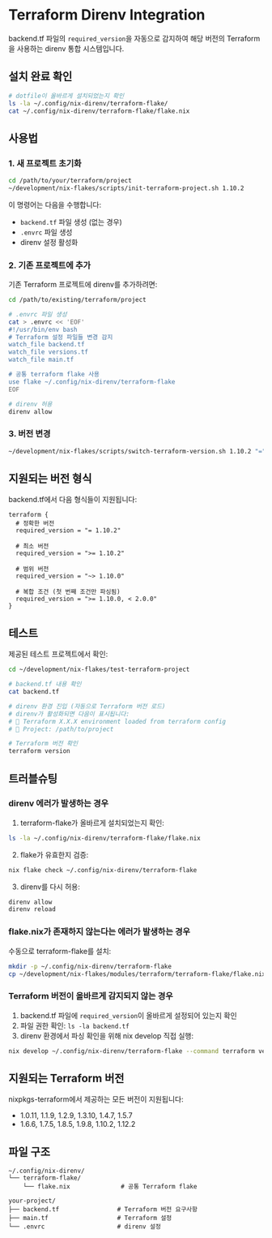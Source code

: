 # Terraform Direnv Integration

backend.tf 파일의 `required_version`을 자동으로 감지하여 해당 버전의 Terraform을 사용하는 direnv 통합 시스템입니다.

## 설치 완료 확인

```bash
# dotfile이 올바르게 설치되었는지 확인
ls -la ~/.config/nix-direnv/terraform-flake/
cat ~/.config/nix-direnv/terraform-flake/flake.nix
```

## 사용법

### 1. 새 프로젝트 초기화

```bash
cd /path/to/your/terraform/project
~/development/nix-flakes/scripts/init-terraform-project.sh 1.10.2
```

이 명령어는 다음을 수행합니다:
- `backend.tf` 파일 생성 (없는 경우)
- `.envrc` 파일 생성
- direnv 설정 활성화

### 2. 기존 프로젝트에 추가

기존 Terraform 프로젝트에 direnv를 추가하려면:

```bash
cd /path/to/existing/terraform/project

# .envrc 파일 생성
cat > .envrc << 'EOF'
#!/usr/bin/env bash
# Terraform 설정 파일들 변경 감지
watch_file backend.tf
watch_file versions.tf
watch_file main.tf

# 공통 terraform flake 사용
use flake ~/.config/nix-direnv/terraform-flake
EOF

# direnv 허용
direnv allow
```

### 3. 버전 변경

```bash
~/development/nix-flakes/scripts/switch-terraform-version.sh 1.10.2 "="
```

## 지원되는 버전 형식

backend.tf에서 다음 형식들이 지원됩니다:

```hcl
terraform {
  # 정확한 버전
  required_version = "= 1.10.2"
  
  # 최소 버전
  required_version = ">= 1.10.2"
  
  # 범위 버전
  required_version = "~> 1.10.0"
  
  # 복합 조건 (첫 번째 조건만 파싱됨)
  required_version = ">= 1.10.0, < 2.0.0"
}
```

## 테스트

제공된 테스트 프로젝트에서 확인:

```bash
cd ~/development/nix-flakes/test-terraform-project

# backend.tf 내용 확인
cat backend.tf

# direnv 환경 진입 (자동으로 Terraform 버전 로드)
# direnv가 활성화되면 다음이 표시됩니다:
# 🚀 Terraform X.X.X environment loaded from terraform config
# 📁 Project: /path/to/project

# Terraform 버전 확인
terraform version
```

## 트러블슈팅

### direnv 에러가 발생하는 경우

1. terraform-flake가 올바르게 설치되었는지 확인:
```bash
ls -la ~/.config/nix-direnv/terraform-flake/flake.nix
```

2. flake가 유효한지 검증:
```bash
nix flake check ~/.config/nix-direnv/terraform-flake
```

3. direnv를 다시 허용:
```bash
direnv allow
direnv reload
```

### flake.nix가 존재하지 않는다는 에러가 발생하는 경우

수동으로 terraform-flake를 설치:
```bash
mkdir -p ~/.config/nix-direnv/terraform-flake
cp ~/development/nix-flakes/modules/terraform/terraform-flake/flake.nix ~/.config/nix-direnv/terraform-flake/
```

### Terraform 버전이 올바르게 감지되지 않는 경우

1. backend.tf 파일에 `required_version`이 올바르게 설정되어 있는지 확인
2. 파일 권한 확인: `ls -la backend.tf`
3. direnv 환경에서 파싱 확인을 위해 nix develop 직접 실행:
```bash
nix develop ~/.config/nix-direnv/terraform-flake --command terraform version
```

## 지원되는 Terraform 버전

nixpkgs-terraform에서 제공하는 모든 버전이 지원됩니다:
- 1.0.11, 1.1.9, 1.2.9, 1.3.10, 1.4.7, 1.5.7
- 1.6.6, 1.7.5, 1.8.5, 1.9.8, 1.10.2, 1.12.2

## 파일 구조

```
~/.config/nix-direnv/
└── terraform-flake/
    └── flake.nix              # 공통 Terraform flake

your-project/
├── backend.tf                # Terraform 버전 요구사항
├── main.tf                   # Terraform 설정
└── .envrc                    # direnv 설정
```